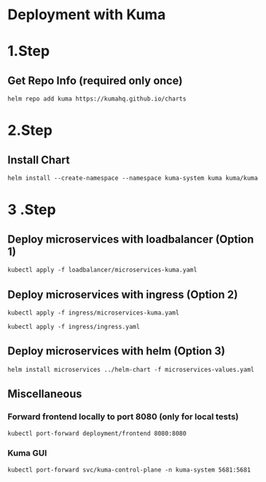 # Deployment with Kuma

# 1.Step

## Get Repo Info (required only once)
```
helm repo add kuma https://kumahq.github.io/charts
```

# 2.Step

## Install Chart
```
helm install --create-namespace --namespace kuma-system kuma kuma/kuma
```

# 3 .Step
## Deploy microservices with loadbalancer (Option 1)
```
kubectl apply -f loadbalancer/microservices-kuma.yaml
```

## Deploy microservices with ingress (Option 2)
```
kubectl apply -f ingress/microservices-kuma.yaml

kubectl apply -f ingress/ingress.yaml
```

## Deploy microservices with helm (Option 3)
```
helm install microservices ../helm-chart -f microservices-values.yaml 
```

## Miscellaneous

### Forward frontend locally to port 8080 (only for local tests)
```
kubectl port-forward deployment/frontend 8080:8080
```

### Kuma GUI
```
kubectl port-forward svc/kuma-control-plane -n kuma-system 5681:5681
```